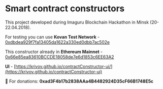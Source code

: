 # Smart contract constructors

This project developed during Imaguru Blockchain Hackathon in Minsk (20-22.04.2018).

For testing you can use **Kovan Test Network** - [0xdbdea929f7fa13405da1622a330ed0dbb7ac502e](https://kovan.etherscan.io/address/0xdbdea929f7fa13405da1622a330ed0dbb7ac502e)

This constructor already in **Ethereum Mainnet** - [0x66e85ea83610BCCDE18058de7e6d1853c6EE63A2](https://etherscan.io/address/0x66e85ea83610bccde18058de7e6d1853c6ee63a2)

**UI** - [https://krivov.github.io/contractConstructor-ui/](https://krivov.github.io/contractConstructor-ui)

:link: For donations: **0xad3F4b17b2838AAa4B4482924D35cF66B1748E5c**
